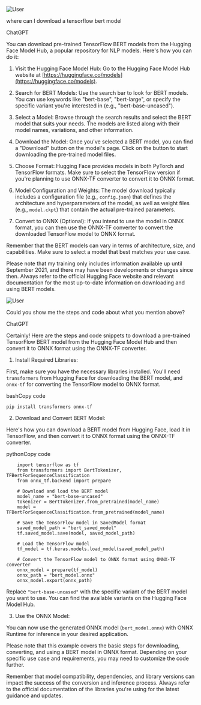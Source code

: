 ![User](https://chat.openai.com/_next/image?url=https%3A%2F%2Flh3.googleusercontent.com%2Fa%2FAAcHTtcGuIG4KdUQ_CPGAho4yUXInIDR9bgJT8PeLZIN8iST%3Ds96-c&w=96&q=75)

where can I download a tensorflow bert model

ChatGPT

You can download pre-trained TensorFlow BERT models from the Hugging Face Model Hub, a popular repository for NLP models. Here's how you can do it:

1.  Visit the Hugging Face Model Hub: Go to the Hugging Face Model Hub website at [https://huggingface.co/models](https://huggingface.co/models).
    
2.  Search for BERT Models: Use the search bar to look for BERT models. You can use keywords like "bert-base", "bert-large", or specify the specific variant you're interested in (e.g., "bert-base-uncased").
    
3.  Select a Model: Browse through the search results and select the BERT model that suits your needs. The models are listed along with their model names, variations, and other information.
    
4.  Download the Model: Once you've selected a BERT model, you can find a "Download" button on the model's page. Click on the button to start downloading the pre-trained model files.
    
5.  Choose Format: Hugging Face provides models in both PyTorch and TensorFlow formats. Make sure to select the TensorFlow version if you're planning to use ONNX-TF converter to convert it to ONNX format.
    
6.  Model Configuration and Weights: The model download typically includes a configuration file (e.g., `config.json`) that defines the architecture and hyperparameters of the model, as well as weight files (e.g., `model.ckpt`) that contain the actual pre-trained parameters.
    
7.  Convert to ONNX (Optional): If you intend to use the model in ONNX format, you can then use the ONNX-TF converter to convert the downloaded TensorFlow model to ONNX format.
    

Remember that the BERT models can vary in terms of architecture, size, and capabilities. Make sure to select a model that best matches your use case.

Please note that my training only includes information available up until September 2021, and there may have been developments or changes since then. Always refer to the official Hugging Face website and relevant documentation for the most up-to-date information on downloading and using BERT models.

![User](https://chat.openai.com/_next/image?url=https%3A%2F%2Flh3.googleusercontent.com%2Fa%2FAAcHTtcGuIG4KdUQ_CPGAho4yUXInIDR9bgJT8PeLZIN8iST%3Ds96-c&w=96&q=75)

Could you show me the steps and code about what you mention above?

ChatGPT

Certainly! Here are the steps and code snippets to download a pre-trained TensorFlow BERT model from the Hugging Face Model Hub and then convert it to ONNX format using the ONNX-TF converter.

1.  Install Required Libraries:

First, make sure you have the necessary libraries installed. You'll need `transformers` from Hugging Face for downloading the BERT model, and `onnx-tf` for converting the TensorFlow model to ONNX format.

bashCopy code

`pip install transformers onnx-tf` 

2.  Download and Convert BERT Model:

Here's how you can download a BERT model from Hugging Face, load it in TensorFlow, and then convert it to ONNX format using the ONNX-TF converter.

pythonCopy code

        import tensorflow as tf
        from transformers import BertTokenizer, TFBertForSequenceClassification
        from onnx_tf.backend import prepare
        
        # Download and load the BERT model
        model_name = "bert-base-uncased"
        tokenizer = BertTokenizer.from_pretrained(model_name)
        model = TFBertForSequenceClassification.from_pretrained(model_name)
        
        # Save the TensorFlow model in SavedModel format
        saved_model_path = "bert_saved_model"
        tf.saved_model.save(model, saved_model_path)
        
        # Load the TensorFlow model
        tf_model = tf.keras.models.load_model(saved_model_path)
        
        # Convert the TensorFlow model to ONNX format using ONNX-TF converter
        onnx_model = prepare(tf_model)
        onnx_path = "bert_model.onnx"
        onnx_model.export(onnx_path)

Replace `"bert-base-uncased"` with the specific variant of the BERT model you want to use. You can find the available variants on the Hugging Face Model Hub.

3.  Use the ONNX Model:

You can now use the generated ONNX model (`bert_model.onnx`) with ONNX Runtime for inference in your desired application.

Please note that this example covers the basic steps for downloading, converting, and using a BERT model in ONNX format. Depending on your specific use case and requirements, you may need to customize the code further.

Remember that model compatibility, dependencies, and library versions can impact the success of the conversion and inference process. Always refer to the official documentation of the libraries you're using for the latest guidance and updates.
